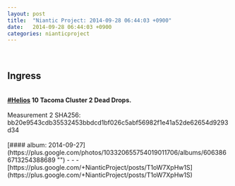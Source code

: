 ```yaml
---
layout: post
title:  "Niantic Project: 2014-09-28 06:44:03 +0900"
date:   2014-09-28 06:44:03 +0900
categories: nianticproject
---
```

<div class="shared"><br /><h2>Ingress</h2><br /><b><a rel="nofollow" class="ot-hashtag" href="https://plus.google.com/s/%23Helios">#Helios</a></b><b> 10 Tacoma Cluster 2 Dead Drops.</b><br /><br />Measurement 2 SHA256: bb20e9543cdb35532453bbdcd1bf026c5abf56982f1e41a52de62654d9293d34<br /><br /></div>
[#### album: 2014-09-27](https://plus.google.com/photos/103320655754019011706/albums/6063866713254388689 "")
- - -
[https://plus.google.com/+NianticProject/posts/T1oW7XpHw1S](https://plus.google.com/+NianticProject/posts/T1oW7XpHw1S)
